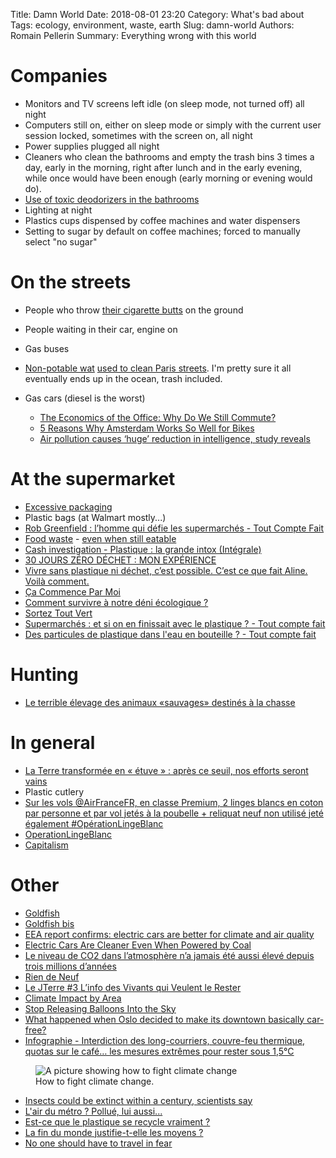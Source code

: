Title: Damn World
Date: 2018-08-01 23:20
Category: What's bad about
Tags: ecology, environment, waste, earth
Slug: damn-world
Authors: Romain Pellerin
Summary: Everything wrong with this world

# Companies

- Monitors and TV screens left idle (on sleep mode, not turned off) all night
- Computers still on, either on sleep mode or simply with the current user session locked, sometimes with the screen on, all night
- Power supplies plugged all night
- Cleaners who clean the bathrooms and empty the trash bins 3 times a day, early in the morning, right after lunch and in the early evening, while once would have been enough (early morning or evening would do).
- [Use of toxic deodorizers in the bathrooms](https://www.quechoisir.org/dossier-desodorisant-d-interieur-t287/)
- Lighting at night
- Plastics cups dispensed by coffee machines and water dispensers
- Setting to sugar by default on coffee machines; forced to manually select "no sugar"

# On the streets

- People who throw [their cigarette butts](https://www.nbcnews.com/news/us-news/plastic-straw-ban-cigarette-butts-are-single-greatest-source-ocean-n903661) on the ground
- People waiting in their car, engine on
- Gas buses
- [Non-potable wat](https://medias.mobi/ipj/blog/2016/09/30/mais-dou-vient-leau-qui-coule-dans-les-rues-de-paris/) [used to clean Paris streets](http://www.leparisien.fr/espace-premium/yvelines-78/de-l-eau-brute-pour-laver-paris-09-09-2013-3118575.php). I'm pretty sure it all eventually ends up in the ocean, trash included.
- Gas cars (diesel is the worst)

    - [The Economics of the Office: Why Do We Still Commute?](https://www.citylab.com/transportation/2017/11/why-do-we-still-commute/544733/?utm_source=twb)
    - [5 Reasons Why Amsterdam Works So Well for Bikes](https://www.citylab.com/transportation/2017/10/5-reasons-why-amsterdam-works-so-well-for-bikes/544101/)
    - [Air pollution causes ‘huge’ reduction in intelligence, study reveals](https://www.theguardian.com/environment/2018/aug/27/air-pollution-causes-huge-reduction-in-intelligence-study-reveals)

# At the supermarket

- [Excessive packaging](https://images-cdn.9gag.com/photo/argyp26_700b.jpg)
- Plastic bags (at Walmart mostly...)
- [Rob Greenfield : l’homme qui défie les supermarchés - Tout Compte Fait](https://www.youtube.com/watch?v=yXu7ui7KMSM)
- [Food waste](http://robgreenfield.tv/foodwaste/) - [even when still eatable](https://www.youtube.com/watch?v=yXu7ui7KMSM)
- [Cash investigation - Plastique : la grande intox (Intégrale)](https://www.youtube.com/watch?v=wZT3drAYIzo)
- [30 JOURS ZÉRO DÉCHET : MON EXPÉRIENCE](https://www.youtube.com/watch?v=x8GdFBp_pWs)
- [Vivre sans plastique ni déchet, c’est possible. C’est ce que fait Aline. Voilà comment.](https://twitter.com/brutofficiel/status/1005351036477992966)
- [Ça Commence Par Moi](https://www.cacommenceparmoi.org/)
- [Comment survivre à notre déni écologique ?](https://www.linkedin.com/pulse/comment-survivre-%C3%A0-notre-d%C3%A9ni-%C3%A9cologique-romuald-priol/)
- [Sortez Tout Vert](http://www.sorteztoutvert.fr/)
- [Supermarchés : et si on en finissait avec le plastique ? - Tout compte fait](https://www.youtube.com/watch?v=2SCmmn3GpTM)
- [Des particules de plastique dans l'eau en bouteille ? - Tout compte fait](https://www.youtube.com/watch?v=BoXPwoIPDX4)

# Hunting

- [Le terrible élevage des animaux «sauvages» destinés à la chasse](http://www.leparisien.fr/societe/le-terrible-elevage-des-animaux-sauvages-28-11-2018-7955652.php)

# In general

- [La Terre transformée en « étuve » : après ce seuil, nos efforts seront vains](https://www.numerama.com/sciences/405296-la-terre-transformee-en-etuve-apres-ce-seuil-nos-efforts-seront-vains.html/amp)
- Plastic cutlery
- [Sur les vols @AirFranceFR, en classe Premium, 2 linges blancs en coton par personne et par vol jetés à la poubelle + reliquat neuf non utilisé jeté également #OpérationLingeBlanc](https://twitter.com/FlorencePorcel/status/1024608339513298944)
- [OperationLingeBlanc](https://lite1.infini.fr/p/OperationLingeBlanc)
- [Capitalism](https://freegan.info/)

# Other

- [Goldfish](https://twitter.com/LeRasbo/status/930523617863053312)
- [Goldfish bis](https://www.france24.com/fr/20180405-pourquoi-il-est-cruel-avoir-poisson-rouge-bocal)
- [EEA report confirms: electric cars are better for climate and air quality](https://www.eea.europa.eu/highlights/eea-report-confirms-electric-cars)
- [Electric Cars Are Cleaner Even When Powered by Coal](https://www.bloomberg.com/news/articles/2019-01-15/electric-cars-seen-getting-cleaner-even-where-grids-rely-on-coal)
- [Le niveau de CO2 dans l’atmosphère n’a jamais été aussi élevé depuis trois millions d’années](https://reporterre.org/Le-niveau-de-CO2-dans-l-atmosphere-n-a-jamais-ete-aussi-eleve-depuis-trois)
- [Rien de Neuf](http://riendeneuf.org/)
- [Le JTerre #3 L’info des Vivants qui Veulent le Rester](https://www.youtube.com/watch?v=LXjcLLmVAvU)
- [Climate Impact by Area](https://www.electricitymap.org/)
- [Stop Releasing Balloons Into the Sky](https://lifehacker.com/stop-releasing-balloons-into-the-sky-1831873033)
- [What happened when Oslo decided to make its downtown basically car-free?](https://www.fastcompany.com/90294948/what-happened-when-oslo-decided-to-make-its-downtown-basically-car-free)
- [Infographie - Interdiction des long-courriers, couvre-feu thermique, quotas sur le café… les mesures extrêmes pour rester sous 1,5°C](https://www.novethic.fr/actualite/environnement/climat/isr-rse/infographie-interdiction-d-acheter-une-voiture-neuve-ou-de-prendre-un-long-courrier-couvre-feu-thermique-quotas-sur-les-produits-importes-les-mesures-chocs-pour-rester-sous-1-5-c-146877.html)

<figure class="center">
<img src="{filename}/images/climate.png" alt="A picture showing how to fight climate change" />
<figcaption>How to fight climate change.</figcaption>
</figure>

- [Insects could be extinct within a century, scientists say](https://www.engadget.com/2019/02/11/global-insect-decline-scientific-review/)
- [L'air du métro ? Pollué, lui aussi...](https://www.lemonde.fr/planete/article/2014/01/14/l-air-du-metro-pollue-lui-aussi_4347287_3244.html)
- [Est-ce que le plastique se recycle vraiment ?](https://www.franceinter.fr/environnement/est-ce-que-le-plastique-se-recycle-vraiment)
- [La fin du monde justifie-t-elle les moyens ?](https://www.liberation.fr/planete/2019/04/02/la-fin-du-monde-justifie-t-elle-les-moyens_1719002)
- [No one should have to travel in fear](https://medium.com/@andreasgal/no-one-should-have-to-travel-in-fear-b2bff4c460e5)
